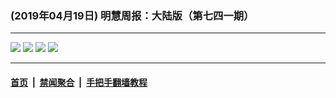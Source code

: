 ### (2019年04月19日) 明慧周报：大陆版（第七四一期） 

---

<img src="http://qikan.minghui.org/mhqkpage/qikanimage/2019/04/19/mhzb_741_pdf-online1.png"/> 

<img src="http://qikan.minghui.org/mhqkpage/qikanimage/2019/04/19/mhzb_741_pdf-online2.png"/> 

<img src="http://qikan.minghui.org/mhqkpage/qikanimage/2019/04/19/mhzb_741_pdf-online3.png"/> 

<img src="http://qikan.minghui.org/mhqkpage/qikanimage/2019/04/19/mhzb_741_pdf-online4.png"/> 



---

#### [首页](../../../..) &nbsp;|&nbsp; [禁闻聚合](https://github.com/gfw-breaker/banned-news) &nbsp;|&nbsp; [手把手翻墙教程](https://github.com/gfw-breaker/guides) 